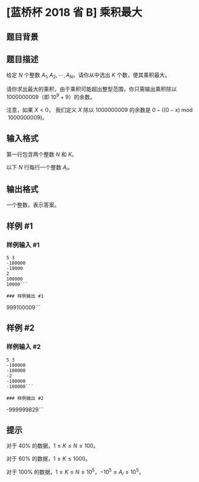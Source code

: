 # [蓝桥杯 2018 省 B] 乘积最大

## 题目背景



## 题目描述

给定 $N$ 个整数 $A_1, A_2,\cdots, A_N$。请你从中选出 $K$ 个数，使其乘积最大。  

请你求出最大的乘积，由于乘积可能超出整型范围，你只需输出乘积除以 $1000000009$（即 $10^9+9$）的余数。  

注意，如果 $X<0$， 我们定义 $X$ 除以 $1000000009$ 的余数是 $0-((0-x)\bmod 1000000009)$。


## 输入格式

第一行包含两个整数 $N$ 和 $K$。

以下 $N$ 行每行一个整数 $A_i$。  

## 输出格式

一个整数，表示答案。

## 样例 #1

### 样例输入 #1
```
5 3 
-100000   
-10000   
2   
100000  
10000```

### 样例输出 #1

```
999100009```

## 样例 #2

### 样例输入 #2
```
5 3 
-100000   
-100000   
-2   
-100000  
-100000```

### 样例输出 #2

```
-999999829```

## 提示

对于 $40\%$ 的数据，$1\le K\le N\le 100$。

对于 $60\%$ 的数据，$1\le K \le 1000$。

对于 $100\%$ 的数据，$1\le K\le N\le 10^5$，$-10^5\le A_i\le 10^5$。
